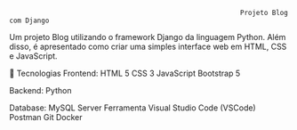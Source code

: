                                                               Projeto Blog com Django
Um projeto Blog utilizando o framework Django da linguagem Python. Além disso, é apresentado como criar uma simples interface web em HTML, CSS e JavaScript.

🚀 Tecnologias Frontend: HTML 5 CSS 3 JavaScript Bootstrap 5

Backend: Python

Database: MySQL Server Ferramenta Visual Studio Code (VSCode) Postman Git Docker
